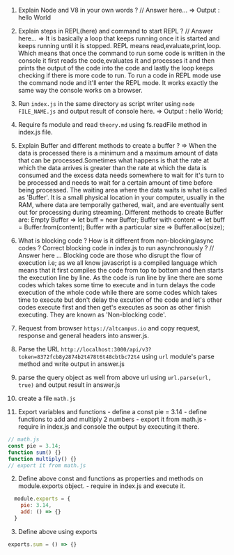 1. Explain Node and V8 in your own words ? 
// Answer here...
=> Output : hello World

2. Explain steps in REPL(here) and command to start REPL ?
// Answer here...
=> It is basically a loop that keeps running once it is started and keeps running until it is stopped. REPL means read,evaluate,print,loop. Which means that once the command to run some code is written in the console it first reads the code,evaluates it and processes it and then prints the output of the code into the code and lastly the loop keeps checking if there is more code to run. To run a code in REPL mode use the command node and it'll enter the REPL mode. It works exactly the same way the console works on a browser.

3. Run `index.js` in the same directory as script writer using `node FILE_NAME.js` and output result of console here.
=> Output : hello World;

4. Require fs module and read `theory.md` using fs.readFile method in index.js file.

5. Explain Buffer and different methods to create a buffer ?
=> When the data is processed there is a minimum and a maximum amount of data that can be processed.Sometimes what happens is that the rate at which the data arrives is greater than the rate at which the data is consumed and the excess data needs somewhere to wait for it's turn to be processed and needs to wait for a certain amount of time before being processed. The waiting area where the data waits is what is called as 'Buffer'. It is a small physical location in your computer, usually in the RAM, where data are temporally gathered, wait, and are eventually sent out for processing during streaming.
Different methods to create Buffer are:
Empty Buffer => let buff = new Buffer;
Buffer with content => let buff = Buffer.from(content);
Buffer with a particular size  => Buffer.alloc(size);

6. What is blocking code ? How is it different from non-blocking/async codes ? Correct blocking code in index.js to run asynchronously ?
// Answer here ...
Blocking code are those who disrupt the flow of execution i.e; as we all know javascript is a compiled language which means that it first compiles the code from top to bottom and then starts the execution line by line. As the code is run line by line there are some codes which takes some time to execute and in turn delays the code execution of the whole code while there are some codes which takes time to execute but don't delay the excution of the code and let's other codes execute first and then get's executes as soon as other finish executing. They are known as 'Non-blocking code'.

7. Request from browser `https://altcampus.io` and copy request, response and general headers into answer.js.

8. Parse the URL `http://localhost:3000/api/v3?token=8372fcb8y2874b2t478t6t48cbtbc72t4` using `url` module's parse method and write output in answer.js

9. parse the query object as well from above url using `url.parse(url, true)` and output result in answer.js

10. create a file `math.js`
  1. Export variables and functions
    - define a const pie = 3.14
    - define functions to add and multiply 2 numbers
    - export it from math.js
    - require in index.js and console the output by executing it there.
```js
// math.js
const pie = 3.14;
function sum() {}
function multiply() {}
// export it from math.js
```

  2. Define above const and functions as properties and methods on module.exports object.
    - require in index.js and execute it.

```js
  module.exports = {
    pie: 3.14,
    add: () => {}
  }
```
  3. Define above using exports 

```js
exports.sum = () => {}
```
